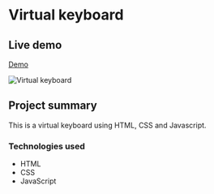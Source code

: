 # Virtual keyboard

## Live demo
[Demo](https://virtual-keyboard-html-javascript.netlify.app/)

![Virtual keyboard](https://res.cloudinary.com/dgm9zfiuo/image/upload/v1698750936/Portfolio%20projects/view_o0z6z4.png)

## Project summary
This is a virtual keyboard using HTML, CSS and Javascript.
### Technologies used
* HTML
* CSS
* JavaScript
